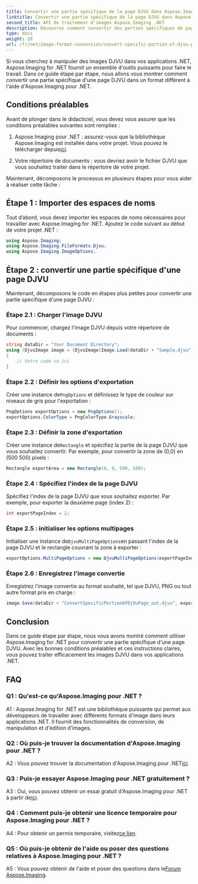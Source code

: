 ```yaml
---
title: Convertir une partie spécifique de la page DJVU dans Aspose.Imaging pour .NET
linktitle: Convertir une partie spécifique de la page DJVU dans Aspose.Imaging pour .NET
second_title: API de traitement d'images Aspose.Imaging .NET
description: Découvrez comment convertir des parties spécifiques de pages DJVU à l'aide d'Aspose.Imaging pour .NET. Suivez notre guide étape par étape.
type: docs
weight: 20
url: /fr/net/image-format-conversion/convert-specific-portion-of-djvu-page/
---
```

Si vous cherchez à manipuler des images DJVU dans vos applications .NET, Aspose.Imaging for .NET fournit un ensemble d'outils puissants pour faire le travail. Dans ce guide étape par étape, nous allons vous montrer comment convertir une partie spécifique d'une page DJVU dans un format différent à l'aide d'Aspose.Imaging pour .NET.

## Conditions préalables

Avant de plonger dans le didacticiel, vous devez vous assurer que les conditions préalables suivantes sont remplies :

1.  Aspose.Imaging pour .NET : assurez-vous que la bibliothèque Aspose.Imaging est installée dans votre projet. Vous pouvez le télécharger depuis[ici](https://releases.aspose.com/imaging/net/).

2. Votre répertoire de documents : vous devriez avoir le fichier DJVU que vous souhaitez traiter dans le répertoire de votre projet.

Maintenant, décomposons le processus en plusieurs étapes pour vous aider à réaliser cette tâche :

## Étape 1 : Importer des espaces de noms

Tout d’abord, vous devez importer les espaces de noms nécessaires pour travailler avec Aspose.Imaging for .NET. Ajoutez le code suivant au début de votre projet .NET :

```csharp
using Aspose.Imaging;
using Aspose.Imaging.FileFormats.Djvu;
using Aspose.Imaging.ImageOptions;
```

## Étape 2 : convertir une partie spécifique d'une page DJVU

Maintenant, décomposons le code en étapes plus petites pour convertir une partie spécifique d'une page DJVU :

### Étape 2.1 : Charger l'image DJVU

Pour commencer, chargez l'image DJVU depuis votre répertoire de documents :

```csharp
string dataDir = "Your Document Directory";
using (DjvuImage image = (DjvuImage)Image.Load(dataDir + "Sample.djvu"))
{
    // Votre code va ici
}
```

### Étape 2.2 : Définir les options d'exportation

 Créer une instance de`PngOptions` et définissez le type de couleur sur niveaux de gris pour l'exportation :

```csharp
PngOptions exportOptions = new PngOptions();
exportOptions.ColorType = PngColorType.Grayscale;
```

### Étape 2.3 : Définir la zone d'exportation

 Créer une instance de`Rectangle` et spécifiez la partie de la page DJVU que vous souhaitez convertir. Par exemple, pour convertir la zone de (0,0) en (500 500) pixels :

```csharp
Rectangle exportArea = new Rectangle(0, 0, 500, 500);
```

### Étape 2.4 : Spécifiez l'index de la page DJVU

Spécifiez l'index de la page DJVU que vous souhaitez exporter. Par exemple, pour exporter la deuxième page (index 2) :

```csharp
int exportPageIndex = 2;
```

### Étape 2.5 : initialiser les options multipages

 Initialiser une instance de`DjvuMultiPageOptions`en passant l'index de la page DJVU et le rectangle couvrant la zone à exporter :

```csharp
exportOptions.MultiPageOptions = new DjvuMultiPageOptions(exportPageIndex, exportArea);
```

### Étape 2.6 : Enregistrez l'image convertie

Enregistrez l'image convertie au format souhaité, tel que DJVU, PNG ou tout autre format pris en charge :

```csharp
image.Save(dataDir + "ConvertSpecificPortionOfDjVuPage_out.djvu", exportOptions);
```

## Conclusion

Dans ce guide étape par étape, nous vous avons montré comment utiliser Aspose.Imaging for .NET pour convertir une partie spécifique d'une page DJVU. Avec les bonnes conditions préalables et ces instructions claires, vous pouvez traiter efficacement les images DJVU dans vos applications .NET.

## FAQ

### Q1 : Qu'est-ce qu'Aspose.Imaging pour .NET ?

A1 : Aspose.Imaging for .NET est une bibliothèque puissante qui permet aux développeurs de travailler avec différents formats d'image dans leurs applications .NET. Il fournit des fonctionnalités de conversion, de manipulation et d'édition d'images.

### Q2 : Où puis-je trouver la documentation d'Aspose.Imaging pour .NET ?

 A2 : Vous pouvez trouver la documentation d'Aspose.Imaging pour .NET[ici](https://reference.aspose.com/imaging/net/).

### Q3 : Puis-je essayer Aspose.Imaging pour .NET gratuitement ?

 A3 : Oui, vous pouvez obtenir un essai gratuit d'Aspose.Imaging pour .NET à partir de[ici](https://releases.aspose.com/).

### Q4 : Comment puis-je obtenir une licence temporaire pour Aspose.Imaging pour .NET ?

 A4 : Pour obtenir un permis temporaire, visitez[ce lien](https://purchase.aspose.com/temporary-license/).

### Q5 : Où puis-je obtenir de l'aide ou poser des questions relatives à Aspose.Imaging pour .NET ?

 A5 : Vous pouvez obtenir de l'aide et poser des questions dans le[Forum Aspose.Imaging](https://forum.aspose.com/).